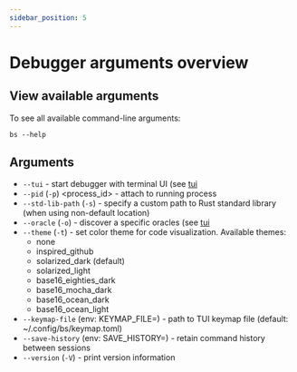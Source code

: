 ```yaml
---
sidebar_position: 5
---
```


# Debugger arguments overview

## View available arguments

To see all available command-line arguments:

```shell
bs --help
```

## Arguments

- `--tui` - start debugger with terminal UI (see [tui](/capabilities/tui.mdx)
- `--pid` (`-p`) <process_id> - attach to running process
- `--std-lib-path` (`-s`) <path> - specify a custom path to Rust standard library (when using non-default location)
- `--oracle` (`-o`) - discover a specific oracles (see [tui](/capabilities/oracle.mdx)
- `--theme` (`-t`) - set color theme for code visualization. Available themes:
  - none
  - inspired_github
  - solarized_dark (default)
  - solarized_light
  - base16_eighties_dark
  - base16_mocha_dark
  - base16_ocean_dark
  - base16_ocean_light
- `--keymap-file` (env: KEYMAP_FILE=) - path to TUI keymap file (default: ~/.config/bs/keymap.toml)
- `--save-history` (env: SAVE_HISTORY=) - retain command history between sessions
- `--version` (`-V`) - print version information

